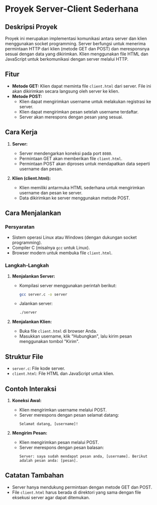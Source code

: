 # **Proyek Server-Client Sederhana**

## **Deskripsi Proyek**
Proyek ini merupakan implementasi komunikasi antara server dan klien menggunakan socket programming. Server berfungsi untuk menerima permintaan HTTP dari klien (metode GET dan POST) dan meresponsnya sesuai dengan data yang dikirimkan. Klien menggunakan file HTML dan JavaScript untuk berkomunikasi dengan server melalui HTTP.

## **Fitur**
- **Metode GET:**
  Klien dapat meminta file `client.html` dari server. File ini akan dikirimkan secara langsung oleh server ke klien.
- **Metode POST:**
  - Klien dapat mengirimkan username untuk melakukan registrasi ke server.
  - Klien dapat mengirimkan pesan setelah username terdaftar.
  - Server akan merespons dengan pesan yang sesuai.

## **Cara Kerja**
1. **Server:**
   - Server mendengarkan koneksi pada port `8080`.
   - Permintaan GET akan memberikan file `client.html`.
   - Permintaan POST akan diproses untuk mendapatkan data seperti username dan pesan.

2. **Klien (client.html):**
   - Klien memiliki antarmuka HTML sederhana untuk mengirimkan username dan pesan ke server.
   - Data dikirimkan ke server menggunakan metode POST.

## **Cara Menjalankan**
### **Persyaratan**
- Sistem operasi Linux atau Windows (dengan dukungan socket programming).
- Compiler C (misalnya `gcc` untuk Linux).
- Browser modern untuk membuka file `client.html`.

### **Langkah-Langkah**
1. **Menjalankan Server:**
   - Kompilasi server menggunakan perintah berikut:
     ```bash
     gcc server.c -o server
     ```
   - Jalankan server:  
     ```bash
     ./server
     ```

2. **Menjalankan Klien:**
   - Buka file `client.html` di browser Anda.
   - Masukkan username, klik "Hubungkan", lalu kirim pesan menggunakan tombol "Kirim".

## **Struktur File**
- `server.c`: File kode server.
- `client.html`: File HTML dan JavaScript untuk klien.

## **Contoh Interaksi**
1. **Koneksi Awal:**  
   - Klien mengirimkan username melalui POST.
   - Server merespons dengan pesan selamat datang:
     ```
     Selamat datang, [username]!
     ```

2. **Mengirim Pesan:**
   - Klien mengirimkan pesan melalui POST.
   - Server merespons dengan pesan balasan:
     ```
     Server: saya sudah mendapat pesan anda, [username]. Berikut adalah pesan anda: [pesan].
     ```

## **Catatan Tambahan**
- Server hanya mendukung permintaan dengan metode GET dan POST.
- File `client.html` harus berada di direktori yang sama dengan file eksekusi server agar dapat ditemukan.
